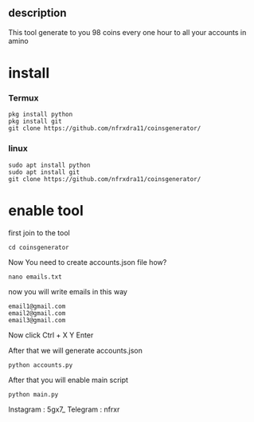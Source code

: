 ## description
This tool generate to you 98 coins every one hour to all your accounts in amino


# install
### Termux
```
pkg install python
pkg install git
git clone https://github.com/nfrxdra11/coinsgenerator/
```
### linux
```
sudo apt install python
sudo apt install git
git clone https://github.com/nfrxdra11/coinsgenerator/
```

# enable tool
first join to the tool
```
cd coinsgenerator
```
Now You need to create accounts.json file how?
```
nano emails.txt
```
now you will write emails in this way
```
email1@gmail.com
email2@gmail.com
email3@gmail.com
```
Now click Ctrl + X
Y
Enter

After that we will generate accounts.json
```
python accounts.py
```
After that you will enable main script
```
python main.py
```

Instagram : 5gx7_
Telegram : nfrxr
